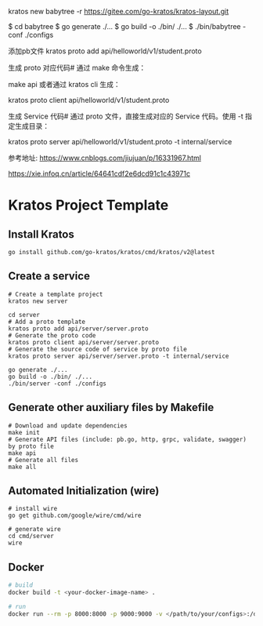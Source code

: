 
kratos new babytree -r https://gitee.com/go-kratos/kratos-layout.git

$ cd babytree
$ go generate ./...
$ go build -o ./bin/ ./...
$ ./bin/babytree -conf ./configs

添加pb文件
kratos proto add api/helloworld/v1/student.proto


生成 proto 对应代码#
通过 make 命令生成：

make api
或者通过 kratos cli 生成：

kratos proto client api/helloworld/v1/student.proto

生成 Service 代码#
通过 proto 文件，直接生成对应的 Service 代码。使用 -t 指定生成目录：

kratos proto server api/helloworld/v1/student.proto -t internal/service

参考地址:
https://www.cnblogs.com/jiujuan/p/16331967.html

https://xie.infoq.cn/article/64641cdf2e6dcd91c1c43971c



# Kratos Project Template

## Install Kratos
```
go install github.com/go-kratos/kratos/cmd/kratos/v2@latest
```
## Create a service
```
# Create a template project
kratos new server

cd server
# Add a proto template
kratos proto add api/server/server.proto
# Generate the proto code
kratos proto client api/server/server.proto
# Generate the source code of service by proto file
kratos proto server api/server/server.proto -t internal/service

go generate ./...
go build -o ./bin/ ./...
./bin/server -conf ./configs
```
## Generate other auxiliary files by Makefile
```
# Download and update dependencies
make init
# Generate API files (include: pb.go, http, grpc, validate, swagger) by proto file
make api
# Generate all files
make all
```
## Automated Initialization (wire)
```
# install wire
go get github.com/google/wire/cmd/wire

# generate wire
cd cmd/server
wire
```

## Docker
```bash
# build
docker build -t <your-docker-image-name> .

# run
docker run --rm -p 8000:8000 -p 9000:9000 -v </path/to/your/configs>:/data/conf <your-docker-image-name>
```


